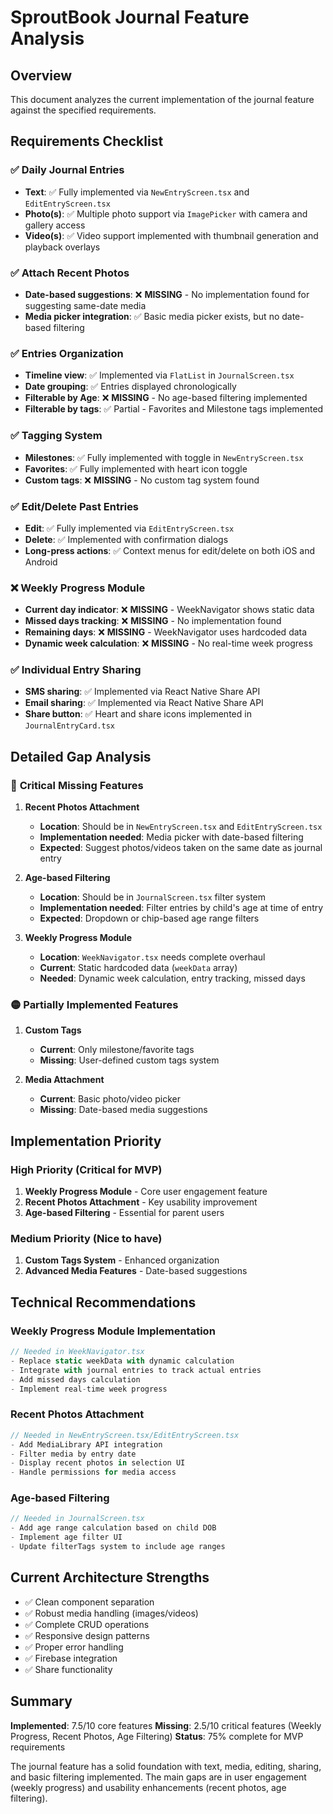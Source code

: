 # SproutBook Journal Feature Analysis

## Overview
This document analyzes the current implementation of the journal feature against the specified requirements.

## Requirements Checklist

### ✅ **Daily Journal Entries**
- **Text**: ✅ Fully implemented via `NewEntryScreen.tsx` and `EditEntryScreen.tsx`
- **Photo(s)**: ✅ Multiple photo support via `ImagePicker` with camera and gallery access
- **Video(s)**: ✅ Video support implemented with thumbnail generation and playback overlays

### ✅ **Attach Recent Photos**
- **Date-based suggestions**: ❌ **MISSING** - No implementation found for suggesting same-date media
- **Media picker integration**: ✅ Basic media picker exists, but no date-based filtering

### ✅ **Entries Organization**
- **Timeline view**: ✅ Implemented via `FlatList` in `JournalScreen.tsx`
- **Date grouping**: ✅ Entries displayed chronologically
- **Filterable by Age**: ❌ **MISSING** - No age-based filtering implemented
- **Filterable by tags**: ✅ Partial - Favorites and Milestone tags implemented

### ✅ **Tagging System**
- **Milestones**: ✅ Fully implemented with toggle in `NewEntryScreen.tsx`
- **Favorites**: ✅ Fully implemented with heart icon toggle
- **Custom tags**: ❌ **MISSING** - No custom tag system found

### ✅ **Edit/Delete Past Entries**
- **Edit**: ✅ Fully implemented via `EditEntryScreen.tsx`
- **Delete**: ✅ Implemented with confirmation dialogs
- **Long-press actions**: ✅ Context menus for edit/delete on both iOS and Android

### ❌ **Weekly Progress Module**
- **Current day indicator**: ❌ **MISSING** - WeekNavigator shows static data
- **Missed days tracking**: ❌ **MISSING** - No implementation found
- **Remaining days**: ❌ **MISSING** - WeekNavigator uses hardcoded data
- **Dynamic week calculation**: ❌ **MISSING** - No real-time week progress

### ✅ **Individual Entry Sharing**
- **SMS sharing**: ✅ Implemented via React Native Share API
- **Email sharing**: ✅ Implemented via React Native Share API
- **Share button**: ✅ Heart and share icons implemented in `JournalEntryCard.tsx`

## Detailed Gap Analysis

### 🔴 **Critical Missing Features**

1. **Recent Photos Attachment**
   - **Location**: Should be in `NewEntryScreen.tsx` and `EditEntryScreen.tsx`
   - **Implementation needed**: Media picker with date-based filtering
   - **Expected**: Suggest photos/videos taken on the same date as journal entry

2. **Age-based Filtering**
   - **Location**: Should be in `JournalScreen.tsx` filter system
   - **Implementation needed**: Filter entries by child's age at time of entry
   - **Expected**: Dropdown or chip-based age range filters

3. **Weekly Progress Module**
   - **Location**: `WeekNavigator.tsx` needs complete overhaul
   - **Current**: Static hardcoded data (`weekData` array)
   - **Needed**: Dynamic week calculation, entry tracking, missed days

### 🟡 **Partially Implemented Features**

1. **Custom Tags**
   - **Current**: Only milestone/favorite tags
   - **Missing**: User-defined custom tags system

2. **Media Attachment**
   - **Current**: Basic photo/video picker
   - **Missing**: Date-based media suggestions

## Implementation Priority

### **High Priority (Critical for MVP)**
1. **Weekly Progress Module** - Core user engagement feature
2. **Recent Photos Attachment** - Key usability improvement
3. **Age-based Filtering** - Essential for parent users

### **Medium Priority (Nice to have)**
1. **Custom Tags System** - Enhanced organization
2. **Advanced Media Features** - Date-based suggestions

## Technical Recommendations

### **Weekly Progress Module Implementation**
```typescript
// Needed in WeekNavigator.tsx
- Replace static weekData with dynamic calculation
- Integrate with journal entries to track actual entries
- Add missed days calculation
- Implement real-time week progress
```

### **Recent Photos Attachment**
```typescript
// Needed in NewEntryScreen.tsx/EditEntryScreen.tsx
- Add MediaLibrary API integration
- Filter media by entry date
- Display recent photos in selection UI
- Handle permissions for media access
```

### **Age-based Filtering**
```typescript
// Needed in JournalScreen.tsx
- Add age range calculation based on child DOB
- Implement age filter UI
- Update filterTags system to include age ranges
```

## Current Architecture Strengths

- ✅ Clean component separation
- ✅ Robust media handling (images/videos)
- ✅ Complete CRUD operations
- ✅ Responsive design patterns
- ✅ Proper error handling
- ✅ Firebase integration
- ✅ Share functionality

## Summary

**Implemented**: 7.5/10 core features
**Missing**: 2.5/10 critical features (Weekly Progress, Recent Photos, Age Filtering)
**Status**: 75% complete for MVP requirements

The journal feature has a solid foundation with text, media, editing, sharing, and basic filtering implemented. The main gaps are in user engagement (weekly progress) and usability enhancements (recent photos, age filtering).
